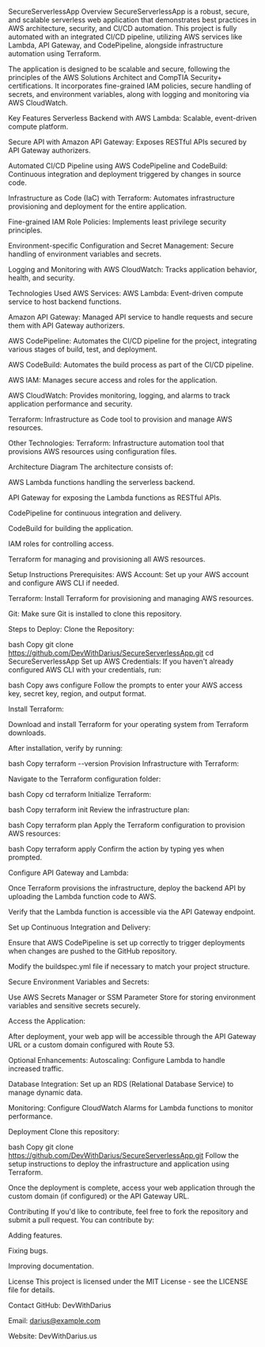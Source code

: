 SecureServerlessApp
Overview
SecureServerlessApp is a robust, secure, and scalable serverless web application that demonstrates best practices in AWS architecture, security, and CI/CD automation. This project is fully automated with an integrated CI/CD pipeline, utilizing AWS services like Lambda, API Gateway, and CodePipeline, alongside infrastructure automation using Terraform.

The application is designed to be scalable and secure, following the principles of the AWS Solutions Architect and CompTIA Security+ certifications. It incorporates fine-grained IAM policies, secure handling of secrets, and environment variables, along with logging and monitoring via AWS CloudWatch.

Key Features
Serverless Backend with AWS Lambda: Scalable, event-driven compute platform.

Secure API with Amazon API Gateway: Exposes RESTful APIs secured by API Gateway authorizers.

Automated CI/CD Pipeline using AWS CodePipeline and CodeBuild: Continuous integration and deployment triggered by changes in source code.

Infrastructure as Code (IaC) with Terraform: Automates infrastructure provisioning and deployment for the entire application.

Fine-grained IAM Role Policies: Implements least privilege security principles.

Environment-specific Configuration and Secret Management: Secure handling of environment variables and secrets.

Logging and Monitoring with AWS CloudWatch: Tracks application behavior, health, and security.

Technologies Used
AWS Services:
AWS Lambda: Event-driven compute service to host backend functions.

Amazon API Gateway: Managed API service to handle requests and secure them with API Gateway authorizers.

AWS CodePipeline: Automates the CI/CD pipeline for the project, integrating various stages of build, test, and deployment.

AWS CodeBuild: Automates the build process as part of the CI/CD pipeline.

AWS IAM: Manages secure access and roles for the application.

AWS CloudWatch: Provides monitoring, logging, and alarms to track application performance and security.

Terraform: Infrastructure as Code tool to provision and manage AWS resources.

Other Technologies:
Terraform: Infrastructure automation tool that provisions AWS resources using configuration files.

Architecture Diagram
The architecture consists of:

AWS Lambda functions handling the serverless backend.

API Gateway for exposing the Lambda functions as RESTful APIs.

CodePipeline for continuous integration and delivery.

CodeBuild for building the application.

IAM roles for controlling access.

Terraform for managing and provisioning all AWS resources.

Setup Instructions
Prerequisites:
AWS Account: Set up your AWS account and configure AWS CLI if needed.

Terraform: Install Terraform for provisioning and managing AWS resources.

Git: Make sure Git is installed to clone this repository.

Steps to Deploy:
Clone the Repository:

bash
Copy
git clone https://github.com/DevWithDarius/SecureServerlessApp.git
cd SecureServerlessApp
Set up AWS Credentials:
If you haven't already configured AWS CLI with your credentials, run:

bash
Copy
aws configure
Follow the prompts to enter your AWS access key, secret key, region, and output format.

Install Terraform:

Download and install Terraform for your operating system from Terraform downloads.

After installation, verify by running:

bash
Copy
terraform --version
Provision Infrastructure with Terraform:

Navigate to the Terraform configuration folder:

bash
Copy
cd terraform
Initialize Terraform:

bash
Copy
terraform init
Review the infrastructure plan:

bash
Copy
terraform plan
Apply the Terraform configuration to provision AWS resources:

bash
Copy
terraform apply
Confirm the action by typing yes when prompted.

Configure API Gateway and Lambda:

Once Terraform provisions the infrastructure, deploy the backend API by uploading the Lambda function code to AWS.

Verify that the Lambda function is accessible via the API Gateway endpoint.

Set up Continuous Integration and Delivery:

Ensure that AWS CodePipeline is set up correctly to trigger deployments when changes are pushed to the GitHub repository.

Modify the buildspec.yml file if necessary to match your project structure.

Secure Environment Variables and Secrets:

Use AWS Secrets Manager or SSM Parameter Store for storing environment variables and sensitive secrets securely.

Access the Application:

After deployment, your web app will be accessible through the API Gateway URL or a custom domain configured with Route 53.

Optional Enhancements:
Autoscaling: Configure Lambda to handle increased traffic.

Database Integration: Set up an RDS (Relational Database Service) to manage dynamic data.

Monitoring: Configure CloudWatch Alarms for Lambda functions to monitor performance.

Deployment
Clone this repository:

bash
Copy
git clone https://github.com/DevWithDarius/SecureServerlessApp.git
Follow the setup instructions to deploy the infrastructure and application using Terraform.

Once the deployment is complete, access your web application through the custom domain (if configured) or the API Gateway URL.

Contributing
If you'd like to contribute, feel free to fork the repository and submit a pull request. You can contribute by:

Adding features.

Fixing bugs.

Improving documentation.

License
This project is licensed under the MIT License - see the LICENSE file for details.

Contact
GitHub: DevWithDarius

Email: darius@example.com

Website: DevWithDarius.us
